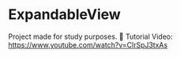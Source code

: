 # ExpandableView
Project made for study purposes. 🦄 Tutorial Video: https://www.youtube.com/watch?v=ClrSpJ3txAs
